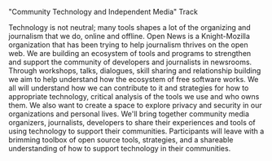 "Community Technology and Independent Media" Track


Technology is not neutral; many tools shapes a lot of the organizing and journalism that we do, online and offline.  Open News is a Knight-Mozilla organization that has been trying to help journalism thrives on the open web.  We are building an ecosystem of tools and programs to strengthen and support the community of developers and journalists in newsrooms. Through workshops, talks, dialogues, skill sharing and relationship building we aim to help understand how the ecosystem of free software works. We all will understand how we can contribute to it and strategies for how to appropriate technology, critical analysis of the tools we use and who owns them. We also want to create a space to explore privacy and security in our organizations and personal lives.
We'll bring together community media organizers, journalists, developers to share their experiences and tools of using technology to support their communities. Participants will leave with a brimming toolbox of open source tools, strategies, and a shareable understanding of how to support technology in their communities.
